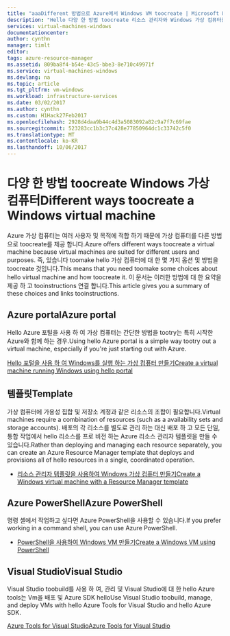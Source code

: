 ```yaml
---
title: "aaaDifferent 방법으로 Azure에서 Windows VM toocreate | Microsoft Docs"
description: "Hello 다양 한 방법 toocreate 리소스 관리자와 Windows 가상 컴퓨터를 나열합니다."
services: virtual-machines-windows
documentationcenter: 
author: cynthn
manager: timlt
editor: 
tags: azure-resource-manager
ms.assetid: 809ba8f4-b54e-43c5-bbe3-8e710c49971f
ms.service: virtual-machines-windows
ms.devlang: na
ms.topic: article
ms.tgt_pltfrm: vm-windows
ms.workload: infrastructure-services
ms.date: 03/02/2017
ms.author: cynthn
ms.custom: H1Hack27Feb2017
ms.openlocfilehash: 2928d4daa9b44c4d3a5083092a82c9a7f7c69fae
ms.sourcegitcommit: 523283cc1b3c37c428e77850964dc1c33742c5f0
ms.translationtype: MT
ms.contentlocale: ko-KR
ms.lasthandoff: 10/06/2017
---
```

# <a name="different-ways-toocreate-a-windows-virtual-machine"></a><span data-ttu-id="1d890-103">다양 한 방법 toocreate Windows 가상 컴퓨터</span><span class="sxs-lookup"><span data-stu-id="1d890-103">Different ways toocreate a Windows virtual machine</span></span>

<span data-ttu-id="1d890-104">Azure 가상 컴퓨터는 여러 사용자 및 목적에 적합 하기 때문에 가상 컴퓨터를 다른 방법으로 toocreate를 제공 합니다.</span><span class="sxs-lookup"><span data-stu-id="1d890-104">Azure offers different ways toocreate a virtual machine because virtual machines are suited for different users and purposes.</span></span> <span data-ttu-id="1d890-105">즉, 있습니다 toomake hello 가상 컴퓨터에 대 한 몇 가지 옵션 및 방법을 toocreate 것입니다.</span><span class="sxs-lookup"><span data-stu-id="1d890-105">This means that you need toomake some choices about hello virtual machine and how toocreate it.</span></span> <span data-ttu-id="1d890-106">이 문서는 이러한 방법에 대 한 요약을 제공 하 고 tooinstructions 연결 합니다.</span><span class="sxs-lookup"><span data-stu-id="1d890-106">This article gives you a summary of these choices and links tooinstructions.</span></span>

## <a name="azure-portal"></a><span data-ttu-id="1d890-107">Azure portal</span><span class="sxs-lookup"><span data-stu-id="1d890-107">Azure portal</span></span>
<span data-ttu-id="1d890-108">Hello Azure 포털을 사용 하 여 가상 컴퓨터는 간단한 방법을 tootry는 특히 시작한 Azure와 함께 하는 경우.</span><span class="sxs-lookup"><span data-stu-id="1d890-108">Using hello Azure portal is a simple way tootry out a virtual machine, especially if you're just starting out with Azure.</span></span> 

[<span data-ttu-id="1d890-109">Hello 포털을 사용 하 여 Windows를 실행 하는 가상 컴퓨터 만들기</span><span class="sxs-lookup"><span data-stu-id="1d890-109">Create a virtual machine running Windows using hello portal</span></span>](../virtual-machines-windows-hero-tutorial.md?toc=%2fazure%2fvirtual-machines%2fwindows%2ftoc.json)

## <a name="template"></a><span data-ttu-id="1d890-110">템플릿</span><span class="sxs-lookup"><span data-stu-id="1d890-110">Template</span></span>
<span data-ttu-id="1d890-111">가상 컴퓨터에 가용성 집합 및 저장소 계정과 같은 리소스의 조합이 필요합니다.</span><span class="sxs-lookup"><span data-stu-id="1d890-111">Virtual machines require a combination of resources (such as a availability sets and storage accounts).</span></span> <span data-ttu-id="1d890-112">배포의 각 리소스를 별도로 관리 하는 대신 배포 하 고 모든 단일, 통합 작업에서 hello 리소스를 프로 비전 하는 Azure 리소스 관리자 템플릿을 만들 수 있습니다.</span><span class="sxs-lookup"><span data-stu-id="1d890-112">Rather than deploying and managing each resource separately, you can create an Azure Resource Manager template that deploys and provisions all of hello resources in a single, coordinated operation.</span></span>

* [<span data-ttu-id="1d890-113">리소스 관리자 템플릿을 사용하여 Windows 가상 컴퓨터 만들기</span><span class="sxs-lookup"><span data-stu-id="1d890-113">Create a Windows virtual machine with a Resource Manager template</span></span>](ps-template.md?toc=%2fazure%2fvirtual-machines%2fwindows%2ftoc.json)

## <a name="azure-powershell"></a><span data-ttu-id="1d890-114">Azure PowerShell</span><span class="sxs-lookup"><span data-stu-id="1d890-114">Azure PowerShell</span></span>
<span data-ttu-id="1d890-115">명령 셸에서 작업하고 싶다면 Azure PowerShell을 사용할 수 있습니다.</span><span class="sxs-lookup"><span data-stu-id="1d890-115">If you prefer working in a command shell, you can use Azure PowerShell.</span></span>

* [<span data-ttu-id="1d890-116">PowerShell을 사용하여 Windows VM 만들기</span><span class="sxs-lookup"><span data-stu-id="1d890-116">Create a Windows VM using PowerShell</span></span>](../virtual-machines-windows-ps-create.md?toc=%2fazure%2fvirtual-machines%2fwindows%2ftoc.json)

## <a name="visual-studio"></a><span data-ttu-id="1d890-117">Visual Studio</span><span class="sxs-lookup"><span data-stu-id="1d890-117">Visual Studio</span></span>
<span data-ttu-id="1d890-118">Visual Studio toobuild를 사용 하 여, 관리 및 Visual Studio에 대 한 hello Azure tools는 Vm을 배포 및 Azure SDK hello</span><span class="sxs-lookup"><span data-stu-id="1d890-118">Use Visual Studio toobuild, manage, and deploy VMs with hello Azure Tools for Visual Studio and hello Azure SDK.</span></span>

[<span data-ttu-id="1d890-119">Azure Tools for Visual Studio</span><span class="sxs-lookup"><span data-stu-id="1d890-119">Azure Tools for Visual Studio</span></span>](https://www.visualstudio.com/features/azure-tools-vs)

